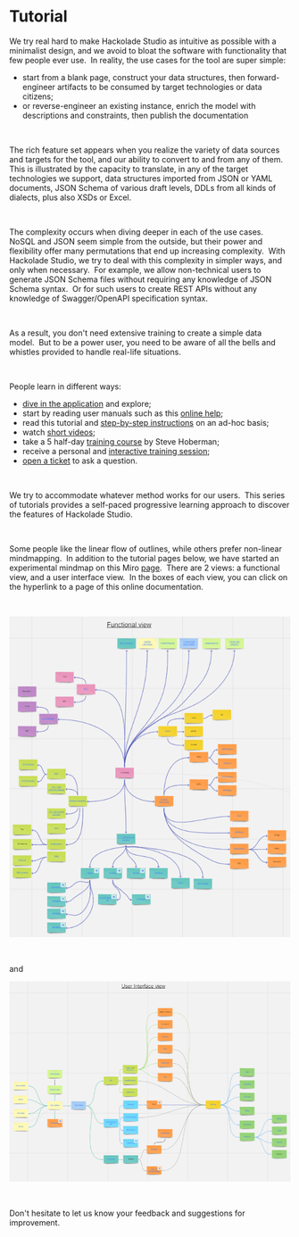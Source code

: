 # Tutorial

We try real hard to make Hackolade Studio as intuitive as possible with a minimalist design, and we avoid to bloat the software with functionality that few people ever use.&nbsp; In reality, the use cases for the tool are super simple:

* start from a blank page, construct your data structures, then forward-engineer artifacts to be consumed by target technologies or data citizens;
* or reverse-engineer an existing instance, enrich the model with descriptions and constraints, then publish the documentation

&nbsp;

The rich feature set appears when you realize the variety of data sources and targets for the tool, and our ability to convert to and from any of them.&nbsp; This is illustrated by the capacity to translate, in any of the target technologies we support, data structures imported from JSON or YAML documents, JSON Schema of various draft levels, DDLs from all kinds of dialects, plus also XSDs or Excel. &nbsp;

&nbsp;

The complexity occurs when diving deeper in each of the use cases.&nbsp; NoSQL and JSON seem simple from the outside, but their power and flexibility offer many permutations that end up increasing complexity.&nbsp; With Hackolade Studio, we try to deal with this complexity in simpler ways, and only when necessary.&nbsp; For example, we allow non-technical users to generate JSON Schema files without requiring any knowledge of JSON Schema syntax.&nbsp; Or for such users to create REST APIs without any knowledge of Swagger/OpenAPI specification syntax.

&nbsp;

As a result, you don't need extensive training to create a simple data model.&nbsp; But to be a power user, you need to be aware of all the bells and whistles provided to handle real-life situations.

&nbsp;

People learn in different ways:

* [dive in the application](<https://hackolade.com/download.html> "target=\"\_blank\"") and explore;
* start by reading user manuals such as this [online help](<https://hackolade.com/help/index.html>);
* read this tutorial and [step-by-step instructions](<How-toguides.md>) on an ad-hoc basis;
* watch [short videos](<https://hackolade.com/videos.html> "target=\"\_blank\"");
* take a 5 half-day [training course](<https://hackolade.com/training.html>) by Steve Hoberman;
* receive a personal and [interactive training session](<https://calendly.com/pdesmarets> "target=\"\_blank\"");
* [open a ticket](<https://hackolade.zendesk.com/hc/en-us/requests/new> "target=\"\_blank\"") to ask a question.

&nbsp;

We try to accommodate whatever method works for our users.&nbsp; This series of tutorials provides a self-paced progressive learning approach to discover the features of Hackolade Studio.

&nbsp;

Some people like the linear flow of outlines, while others prefer non-linear mindmapping.&nbsp; In addition to the tutorial pages below, we have started an experimental mindmap on this Miro [page](<https://miro.com/app/board/o9J\_kmBxYFg=/> "target=\"\_blank\"").&nbsp; There are 2 views: a functional view, and a user interface view.&nbsp; In the boxes of each view, you can click on the hyperlink to a page of this online documentation.

&nbsp;

![Miro functional view](<lib/Miro%20functional%20view.png>)

&nbsp;

and

![Miro UI view](<lib/Miro%20UI%20view.png>)

&nbsp;

Don't hesitate to let us know your feedback and suggestions for improvement.

